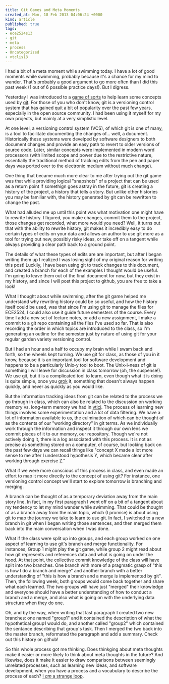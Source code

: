 ```yaml
---
title: Git Games and Meta Moments
created_at: Mon, 18 Feb 2013 04:06:24 +0000
kind: article
published: true
tags:
- ece2524s13
- git
- meta
- process
- Uncategorized
- vtclis13
---
```


I had a bit of a meta moment while swimming today. I have a lot of
good moments while swimming, probably because it's a chance for my
mind to wander. That's probably a good argument to go more often than
I did this past week (1 out of 6 possible practice days!). But I
digress.

Yesterday I was introduced to a
[game of sorts](http://pcottle.github.com/learnGitBranching/) to help
learn some concepts used by [git](http://git-scm.com/about). For those
of you who don't know, git is a versioning control system that has
gained quit a bit of popularity over the past few years, especially in
the open source community. I had been using it myself for my own
projects, but mainly at a very simplistic level.

At one level, a versioning control system (VCS), of which git is one
of many, is a tool to facilitate documenting the changes of… well, a
document. Historically these systems were develped by software
designers to both document changes and provide an easy path to revert
to older versions of source code. Later, similar concepts were
implemented in modern word processors (with limited scope and power
due to the restrictive nature, essentially the traditional method of
tracking edits from the pen and paper days was ported over to the
electronic medium without much change).

One thing that became much more clear to me after trying out the git
game was that while providing logical "snapshots" of a project that
can be used as a return point if somethign goes astray in the future,
git is creating a history of the project, a history that tells a
story. But unlike other histories you may be familiar with, the
history generated by git can be rewritten to change the past.

What had alluded me up until this point was what motivation one might
have to rewrite history. I figured, you make changes, commit them to
the project, those changes get recorded, what more would you need?
Well, it turns out that with the ability to rewrite history, git makes
it incredibly easy to do certain types of edits on your data and
allows an author to use git more as a tool for trying out new,
possibly risky ideas, or take off on a tangent while always providing
a clear path back to a ground point.

The details of what these types of edits are are important, but after
I began writing them up I realized I was losing sight of my original
reason for writing this post! Luckily, I have been using git to track
changes to this document, and created a branch for each of the
examples I thought would be useful. I'm going to leave them out of the
final document for now, but they exist in my history, and since I will
post this project to github, you are free to take a look!

What I thought about while swimming, after the git game helped me
understand why rewriting history could be so useful, and how the
history itself could be used, was that since I'm using git to manage
the files for ECE2524, I could also use it guide future semesters of
the course. Every time I add a new set of lecture notes, or add a new
assignment, I make a commit to a git repo containing all the files
I've used so far. That is also recording the order in which topics are
introduced to the class, so I'm generating an outline for the semester
just by nature of using git for your regular garden variety versioning
control.

But I had an hour and a half to occupy my brain while I swam back and
forth, so the wheels kept turning. We use git for class, as those of
you in it know, because it is an important tool for software
development and happens to be a particularly Unix-y tool to boot. The
Unix-i-ness of git is something I will leave for discussion in class
tomorrow (oh, the suspense!). We use git, but it is a complicated tool
to learn, even though what it is doing is quite simple, once you
[grok](http://en.wikipedia.org/wiki/Grok) it, something that doesn't
always happen quickly, and never as quickly as you would like.

But the information tracking ideas from git can be related to the
process we go through in class, which can also be related to the
discussion on working memory vs. long-term memory we had in
[vtlci](http://gardnercampbell.wetpaint.com/page/vtclis13). The
process of learning new things involves some experimentation and a lot
of data filtering. We have a lot of information available to us, the
culmination of which can be thought of as the contents of our "working
directory" in git terms. As we individually work through the
information and inspect it through our own lens we commit pieces of it
to our memory, our repository. Though we're not actively doing it,
there is a log associated with this process. It is not as precise as
something stored on a computer, of course, but looking back on the
past few days we can recall things like "concept X made a lot more
sense to me after I understood hypothesis Y, which became clear after
working through exercise Z."

What if we were more conscious of this process in class, and even made
an effort to map it more directly to the concept of using git? For
instance, one versioning control concept we'll start to explore
tomorrow is branching and merging.

A branch can be thought of as a temporary deviation away from the main
story line. In fact, in my first paragraph I went off on a bit of a
tangent about my tendency to let my mind wander while swimming. That
could be thought of as a branch away from the main topic, which (I
promise) is about using git to map the journey we take to learn to use
git. In fact, I switched to a new branch in git when I began writing
those sentences, and then merged them back into the main conversation
when I was done.

What if the class were split up into groups, and each group worked on
one aspect of learning to use git's branch and merge
functionality. For instances, Group 1 might play the git game, while
group 2 might read about how git represents and references data and
what is going on under the hood. At that point, the collective commit
knowledge of the class will have split into two branches. One branch
with more of a pragmatic grasp of "this is how I do a branch and
merge" and another branch with a better understanding of "this is how
a branch and a merge is implemented by git". Then, the following week,
both groups would come back together and share what each learned. The
two groups will have just "merged" their knowledge and everyone should
have a better understanding of how to conduct a branch and a merge,
and also what is going on with the underlying data structure when they
do one.

Oh, and by the way, when writing that last paragraph I created two new
branches: one named "group1" and it contained the description of what
the hypothetical group1 would do, and another called "group2" which
contained the sentance describing that group's task. Then I merged the
two back into the master branch, reformated the paragraph and add a
summary. Check out this history on github!

So this whole process got me thinking. Does thinkging about meta
thoughts make it easier or more likely to think about meta thoughts in
the future? And likewise, does it make it easier to draw comparisons
between seemingly unrelated processes, such as learning new ideas, and
software development, when you have a process and a vocabulary to
describe the process of each?
[I _am_ a strange loop](http://bit.ly/YAAQ7a).

